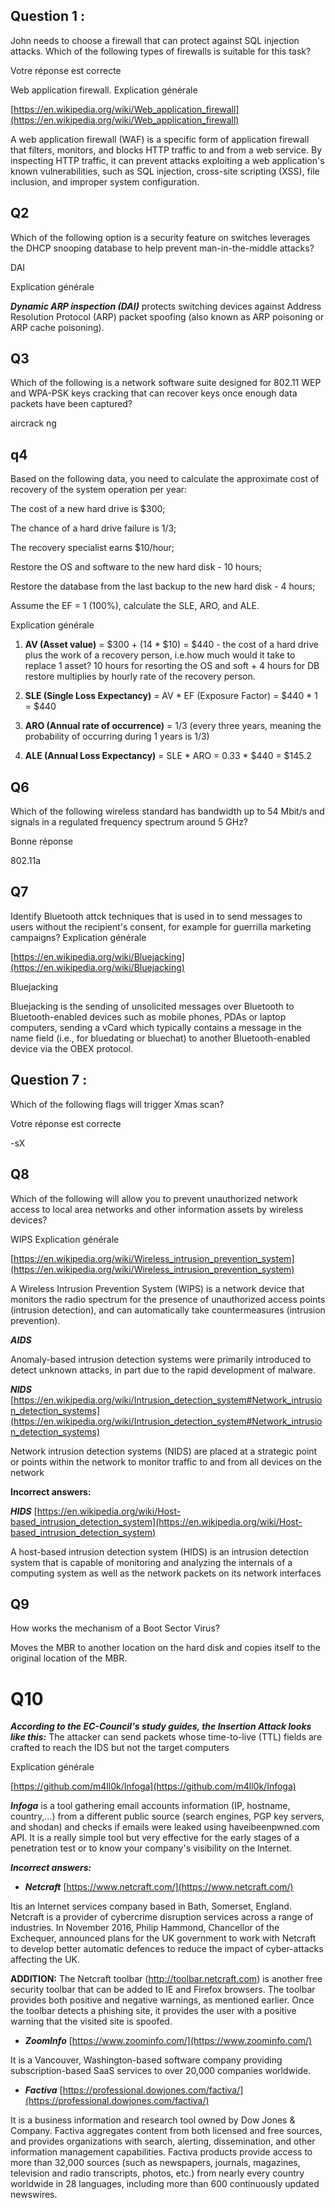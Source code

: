 ## Question 1 :

John needs to choose a firewall that can protect against SQL injection attacks. Which of the following types of firewalls is suitable for this task?

Votre réponse est correcte

Web application firewall.
Explication générale

[https://en.wikipedia.org/wiki/Web_application_firewall](https://en.wikipedia.org/wiki/Web_application_firewall)

A web application firewall (WAF) is a specific form of application firewall that filters, monitors, and blocks HTTP traffic to and from a web service. By inspecting HTTP traffic, it can prevent attacks exploiting a web application's known vulnerabilities, such as SQL injection, cross-site scripting (XSS), file inclusion, and improper system configuration.

## Q2

Which of the following option is a security feature on switches leverages the DHCP snooping database to help prevent man-in-the-middle attacks?

DAI

Explication générale

**_Dynamic ARP inspection (DAI)_** protects switching devices against Address Resolution Protocol (ARP) packet spoofing (also known as ARP poisoning or ARP cache poisoning).

## Q3 

Which of the following is a network software suite designed for 802.11 WEP and WPA-PSK keys cracking that can recover keys once enough data packets have been captured?

aircrack ng

## q4

Based on the following data, you need to calculate the approximate cost of recovery of the system operation per year:

The cost of a new hard drive is $300;

The chance of a hard drive failure is 1/3;

The recovery specialist earns $10/hour;

Restore the OS and software to the new hard disk - 10 hours;

Restore the database from the last backup to the new hard disk - 4 hours;

Assume the EF = 1 (100%), calculate the SLE, ARO, and ALE.

Explication générale

1. **AV (Asset value)** = $300 + (14 * $10) = $440 - the cost of a hard drive plus the work of a recovery person, i.e.how much would it take to replace 1 asset? 10 hours for resorting the OS and soft + 4 hours for DB restore multiplies by hourly rate of the recovery person.

2. **SLE (Single Loss Expectancy)** = AV * EF (Exposure Factor) = $440 * 1 = $440

3. **ARO (Annual rate of occurrence)** = 1/3 (every three years, meaning the probability of occurring during 1 years is 1/3)

4. **ALE (Annual Loss Expectancy)** = SLE * ARO = 0.33 * $440 = $145.2

## Q6

Which of the following wireless standard has bandwidth up to 54 Mbit/s and signals in a regulated frequency spectrum around 5 GHz?

Bonne réponse

802.11a

## Q7




Identify Bluetooth attck techniques that is used in to send messages to users without the recipient's consent, for example for guerrilla marketing campaigns?
Explication générale

[https://en.wikipedia.org/wiki/Bluejacking](https://en.wikipedia.org/wiki/Bluejacking)

Bluejacking

Bluejacking is the sending of unsolicited messages over Bluetooth to Bluetooth-enabled devices such as mobile phones, PDAs or laptop computers, sending a vCard which typically contains a message in the name field (i.e., for bluedating or bluechat) to another Bluetooth-enabled device via the OBEX protocol.


## Question 7 :

Which of the following flags will trigger Xmas scan?

Votre réponse est correcte

-sX

## Q8

Which of the following will allow you to prevent unauthorized network access to local area networks and other information assets by wireless devices?

WIPS Explication générale

[https://en.wikipedia.org/wiki/Wireless_intrusion_prevention_system](https://en.wikipedia.org/wiki/Wireless_intrusion_prevention_system)

A Wireless Intrusion Prevention System (WIPS) is a network device that monitors the radio spectrum for the presence of unauthorized access points (intrusion detection), and can automatically take countermeasures (intrusion prevention).

**_AIDS_**

Anomaly-based intrusion detection systems were primarily introduced to detect unknown attacks, in part due to the rapid development of malware.


**_NIDS_** [https://en.wikipedia.org/wiki/Intrusion_detection_system#Network_intrusion_detection_systems](https://en.wikipedia.org/wiki/Intrusion_detection_system#Network_intrusion_detection_systems)

Network intrusion detection systems (NIDS) are placed at a strategic point or points within the network to monitor traffic to and from all devices on the network

**Incorrect answers:**

**_HIDS_** [https://en.wikipedia.org/wiki/Host-based_intrusion_detection_system](https://en.wikipedia.org/wiki/Host-based_intrusion_detection_system)

A host-based intrusion detection system (HIDS) is an intrusion detection system that is capable of monitoring and analyzing the internals of a computing system as well as the network packets on its network interfaces


## Q9

How works the mechanism of a Boot Sector Virus?

Moves the MBR to another location on the hard disk and copies itself to the original location of the MBR.


# Q10

**_According to the EC-Council's study guides, the Insertion Attack looks like this:_** The attacker can send packets whose time-to-live (TTL) fields are crafted to reach the IDS but not the target computers



Explication générale

[https://github.com/m4ll0k/Infoga](https://github.com/m4ll0k/Infoga)

**_Infoga_** is a tool gathering email accounts information (IP, hostname, country,...) from a different public source (search engines, PGP key servers, and shodan) and checks if emails were leaked using haveibeenpwned.com API. It is a really simple tool but very effective for the early stages of a penetration test or to know your company's visibility on the Internet.

  

**_Incorrect answers:_**

- **_Netcraft_** [https://www.netcraft.com/](https://www.netcraft.com/)

Itis an Internet services company based in Bath, Somerset, England. Netcraft is a provider of cybercrime disruption services across a range of industries. In November 2016, Philip Hammond, Chancellor of the Exchequer, announced plans for the UK government to work with Netcraft to develop better automatic defences to reduce the impact of cyber-attacks affecting the UK.

**ADDITION:** The Netcraft toolbar (http://toolbar.netcraft.com) is another free security toolbar that can be added to IE and Firefox browsers. The toolbar provides both positive and negative warnings, as mentioned earlier. Once the toolbar detects a phishing site, it provides the user with a positive warning that the visited site is spoofed.

  

- **_ZoomInfo_** [https://www.zoominfo.com/](https://www.zoominfo.com/)

It is a Vancouver, Washington-based software company providing subscription-based SaaS services to over 20,000 companies worldwide.

  

- **_Factiva_** [https://professional.dowjones.com/factiva/](https://professional.dowjones.com/factiva/)

It is a business information and research tool owned by Dow Jones & Company. Factiva aggregates content from both licensed and free sources, and provides organizations with search, alerting, dissemination, and other information management capabilities. Factiva products provide access to more than 32,000 sources (such as newspapers, journals, magazines, television and radio transcripts, photos, etc.) from nearly every country worldwide in 28 languages, including more than 600 continuously updated newswires.
